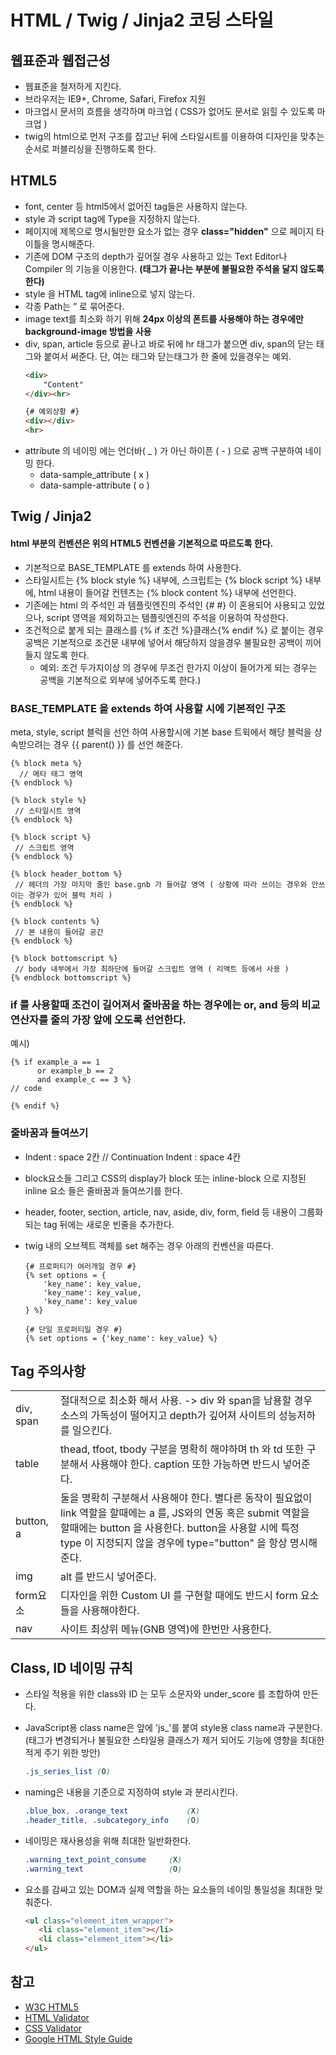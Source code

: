 # HTML / Twig / Jinja2 코딩 스타일

## 웹표준과 웹접근성

- 웹표준을 철저하게 지킨다.
- 브라우저는 IE9+, Chrome, Safari, Firefox 지원
- 마크업시 문서의 흐름을 생각하며 마크업 ( CSS가 없어도 문서로 읽힐 수 있도록 마크업 )
- twig의 html으로 먼저 구조를 잡고난 뒤에 스타일시트를 이용하여 디자인을 맞추는 순서로 퍼블리싱을 진행하도록 한다.


## HTML5

- font, center 등 html5에서 없어진 tag들은 사용하지 않는다.
- style 과 script tag에  Type을 지정하지 않는다.
- 페이지에 제목으로 명시될만한 요소가 없는 경우 **class="hidden"** 으로 페이지 타이틀을 명시해준다.
- 기존에 DOM 구조의 depth가 깊어질 경우 사용하고 있는 Text Editor나 Compiler 의 기능을 이용한다. **(태그가 끝나는 부분에 불필요한 주석을 달지 않도록 한다)** 
- style 을 HTML tag에 inline으로 넣지 않는다.
- 각종 Path는 ” 로 묶어준다.
- image text를 최소화 하기 위해 **24px 이상의 폰트를 사용해야 하는 경우에만 background-image 방법을 사용**
- div, span, article 등으로 끝나고 바로 뒤에 hr 태그가 붙으면 div, span의 닫는 태그와 붙여서 써준다. 단, 여는 태그와 닫는태그가 한 줄에 있을경우는 예외.
  ```html
  <div>
      "Content"
  </div><hr>
  
  {# 예외상황 #}
  <div></div>
  <hr>
  ```
- attribute 의 네이밍 에는 언더바( _ ) 가 아닌 하이픈 ( - ) 으로 공백 구분하여 네이밍 한다.
  -  data-sample_attribute ( x )
  -  data-sample-attribute ( o )


## Twig / Jinja2

#### html 부분의 컨벤션은 위의 HTML5  컨벤션을 기본적으로 따르도록 한다.

- 기본적으로 BASE_TEMPLATE 를 extends 하여 사용한다.
- 스타일시트는 {% block style %} 내부에, 스크립트는 {% block script %} 내부에, html 내용이 들어갈 컨텐츠는 {% block content %} 내부에 선언한다.
- 기존에는 html 의 주석인 <!-- --> 과 템플릿엔진의 주석인 {# #} 이 혼용되어 사용되고 있었으나, script 영역을 제외하고는 템플릿엔진의 주석을 이용하여 작성한다.
- 조건적으로 붙게 되는 클래스를 {% if 조건 %}클래스{% endif %} 로 붙이는 경우 공백은 기본적으로 조건문 내부에 넣어서 해당하지 않을경우 불필요한 공백이 끼어들지 않도록 한다.
  - 예외: 조건 두가지이상 의 경우에 무조건 한가지 이상이 들어가게 되는 경우는 공백을 기본적으로 외부에 넣어주도록 한다.) 

### BASE_TEMPLATE 을 extends 하여 사용할 시에 기본적인 구조

meta, style, script 블럭을 선언 하여 사용할시에 기본 base 트윅에서 해당 블럭을 상속받으려는 경우
{{ parent() }} 를 선언 해준다.

```twig
{% block meta %}
  // 메타 태그 영역
{% endblock %}
 
{% block style %} 
 // 스타일시트 영역
{% endblock %}
  
{% block script %}
 // 스크립트 영역
{% endblock %}
  
{% block header_bottom %}
 // 헤더의 가장 마지막 줄인 base.gnb 가 들어갈 영역 ( 상황에 따라 쓰이는 경우와 안쓰이는 경우가 있어 블럭 처리 )
{% endblock %}
  
{% block contents %}
 // 본 내용이 들어갈 공간
{% endblock %}

{% block bottomscript %}
 // body 내부에서 가장 최하단에 들어갈 스크립트 영역 ( 리액트 등에서 사용 )
{% endblock bottomscript %}
```

### if 를 사용할때 조건이 길어져서 줄바꿈을 하는 경우에는 or, and 등의 비교 연산자를 줄의 가장 앞에 오도록 선언한다.

예시) 
```twig
{% if example_a == 1
      or example_b == 2
      and example_c == 3 %}
// code

{% endif %}
```


### 줄바꿈과 들여쓰기

- Indent : space 2칸  //  Continuation Indent : space 4칸
- block요소들 그리고 CSS의 display가 block 또는 inline-block 으로 지정된 inline 요소 들은 줄바꿈과 들여쓰기를 한다.
- header, footer, section, article, nav, aside, div, form, field 등 내용이 그룹화 되는 tag 뒤에는 새로운 빈줄을 추가한다.
- twig 내의 오브젝트 객체를 set 해주는 경우 아래의 컨벤션을 따른다.

  ```twig
  {# 프로퍼티가 여러개일 경우 #}
  {% set options = {
      'key_name': key_value,
      'key_name': key_value,
      'key_name': key_value
  } %} 
  
  {# 단일 프로퍼티일 경우 #}
  {% set options = {'key_name': key_value} %}
  ```


## Tag 주의사항

|  |  |
--|--|
div, span | 절대적으로 최소화 해서 사용. -> div 와 span을 남용할 경우 소스의 가독성이 떨어지고 depth가 깊어져 사이트의 성능저하를 일으킨다.
table     | thead, tfoot, tbody 구분을 명확히 해야하며 th 와 td 또한 구분해서 사용해야 한다. caption 또한 가능하면 반드시 넣어준다.
button, a | 둘을 명확히 구분해서 사용해야 한다. 별다른 동작이 필요없이 link 역할을 할때에는 a 를, JS와의 연동 혹은 submit 역할을 할때에는 button 을 사용한다. button을 사용할 시에 특정 type 이 지정되지 않을 경우에 type="button" 을 항상 명시해준다. 
img       | alt 를 반드시 넣어준다.
form요소   | 디자인을 위한 Custom UI 를 구현할 때에도 반드시 form 요소들을 사용해야한다.
nav       | 사이트 최상위 메뉴(GNB 영역)에 한번만 사용한다.


## Class, ID 네이밍 규칙

- 스타일 적용을 위한 class와 ID 는 모두 소문자와 under_score 를 조합하여 만든다.

- JavaScript용 class name은 앞에 'js_'를 붙여 style용 class name과 구분한다.
   (태그가 변경되거나 불필요한 스타일용 클래스가 제거 되어도 기능에 영향을 최대한 적게 주기 위한 방안)
  ```css
  .js_series_list (O)
  ```
    
- naming은 내용을 기준으로 지정하여 style 과 분리시킨다.
  ```css
  .blue_box, .orange_text             (X)
  .header_title, .subcategory_info    (O)
  ```

- 네이밍은 재사용성을 위해 최대한 일반화한다.
  ```css
  .warning_text_point_consume     (X)
  .warning_text                   (O)
  ```

- 요소를 감싸고 있는 DOM과 실제 역할을 하는 요소들의 네이밍 통일성을 최대한 맞춰준다.
  ```html
  <ul class="element_item_wrapper">
     <li class="element_item"></li>
     <li class="element_item"></li>
  </ul>
  ```


## 참고

- [W3C HTML5](https://www.w3.org/TR/html5/)
- [HTML Validator](http://validator.kldp.org/)
- [CSS Validator](http://www.css-validator.org/)
- [Google HTML Style Guide](https://google.github.io/styleguide/htmlcssguide.xml)
